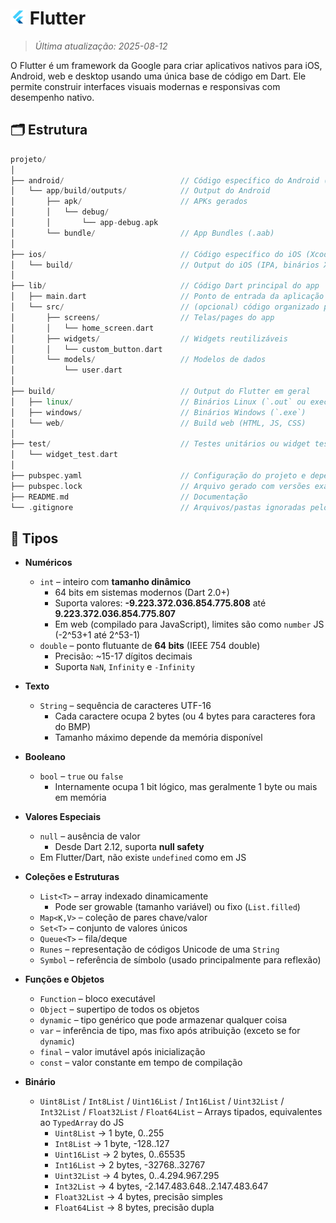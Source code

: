 # <img src="icon/flutter.png" alt="Ícone" width="24"> Flutter

> *Última atualização: 2025-08-12*

O Flutter é um framework da Google para criar aplicativos nativos para iOS, Android, web e desktop usando uma única base de código em Dart. Ele permite construir interfaces visuais modernas e responsivas com desempenho nativo.

## 🗂️ Estrutura

```cpp
projeto/
│
├── android/                          // Código específico do Android (Gradle, Manifest, Java/Kotlin)
│   └── app/build/outputs/            // Output do Android
│       ├── apk/                      // APKs gerados
│       │   └── debug/
│       │       └── app-debug.apk
│       └── bundle/                   // App Bundles (.aab)
│
├── ios/                              // Código específico do iOS (Xcode, Swift/Objective-C)
│   └── build/                        // Output do iOS (IPA, binários Xcode)
│
├── lib/                              // Código Dart principal do app
│   ├── main.dart                     // Ponto de entrada da aplicação
│   └── src/                          // (opcional) código organizado por pastas, ex: screens, widgets, models
│       ├── screens/                  // Telas/pages do app
│       │   └── home_screen.dart
│       ├── widgets/                  // Widgets reutilizáveis
│       │   └── custom_button.dart
│       └── models/                   // Modelos de dados
│           └── user.dart
│
├── build/                            // Output do Flutter em geral
│   ├── linux/                        // Binários Linux (`.out` ou executável)
│   ├── windows/                      // Binários Windows (`.exe`)
│   └── web/                          // Build web (HTML, JS, CSS)
│
├── test/                             // Testes unitários ou widget tests
│   └── widget_test.dart
│
├── pubspec.yaml                      // Configuração do projeto e dependências
├── pubspec.lock                      // Arquivo gerado com versões exatas das dependências
├── README.md                         // Documentação
└── .gitignore                        // Arquivos/pastas ignoradas pelo Git
```

## 🔢 Tipos

* **Numéricos**
  * `int` – inteiro com **tamanho dinâmico**
    * 64 bits em sistemas modernos (Dart 2.0+)
    * Suporta valores: **-9.223.372.036.854.775.808** até **9.223.372.036.854.775.807**
    * Em web (compilado para JavaScript), limites são como `number` JS (-2^53+1 até 2^53-1)
  * `double` – ponto flutuante de **64 bits** (IEEE 754 double)
    * Precisão: \~15-17 dígitos decimais
    * Suporta `NaN`, `Infinity` e `-Infinity`

* **Texto**
  * `String` – sequência de caracteres UTF-16
    * Cada caractere ocupa 2 bytes (ou 4 bytes para caracteres fora do BMP)
    * Tamanho máximo depende da memória disponível

* **Booleano**
  * `bool` – `true` ou `false`
    * Internamente ocupa 1 bit lógico, mas geralmente 1 byte ou mais em memória

* **Valores Especiais**
  * `null` – ausência de valor
    * Desde Dart 2.12, suporta **null safety**
  * Em Flutter/Dart, não existe `undefined` como em JS

* **Coleções e Estruturas**
  * `List<T>` – array indexado dinamicamente
    * Pode ser growable (tamanho variável) ou fixo (`List.filled`)
  * `Map<K,V>` – coleção de pares chave/valor
  * `Set<T>` – conjunto de valores únicos
  * `Queue<T>` – fila/deque
  * `Runes` – representação de códigos Unicode de uma `String`
  * `Symbol` – referência de símbolo (usado principalmente para reflexão)

* **Funções e Objetos**

  * `Function` – bloco executável
  * `Object` – supertipo de todos os objetos
  * `dynamic` – tipo genérico que pode armazenar qualquer coisa
  * `var` – inferência de tipo, mas fixo após atribuição (exceto se for `dynamic`)
  * `final` – valor imutável após inicialização
  * `const` – valor constante em tempo de compilação

* **Binário**
  * `Uint8List` / `Int8List` / `Uint16List` / `Int16List` / `Uint32List` / `Int32List` / `Float32List` / `Float64List` – Arrays tipados, equivalentes ao `TypedArray` do JS
    * `Uint8List` → 1 byte, 0..255
    * `Int8List` → 1 byte, -128..127
    * `Uint16List` → 2 bytes, 0..65535
    * `Int16List` → 2 bytes, -32768..32767
    * `Uint32List` → 4 bytes, 0..4.294.967.295
    * `Int32List` → 4 bytes, -2.147.483.648..2.147.483.647
    * `Float32List` → 4 bytes, precisão simples
    * `Float64List` → 8 bytes, precisão dupla
